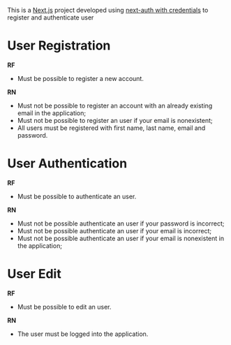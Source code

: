 This is a [Next.js](https://nextjs.org/) project developed using [next-auth with credentials](https://next-auth.js.org/providers/credentials) to register and authenticate user

# User Registration

**RF**

- Must be possible to register a new account.

**RN**

- Must not be possible to register an account with an already existing email in the application;
- Must not be possible to register an user if your email is nonexistent;
- All users must be registered with first name, last name, email and password.

# User Authentication

**RF**

- Must be possible to authenticate an user.

**RN**

- Must not be possible authenticate an user if your password is incorrect;
- Must not be possible authenticate an user if your email is incorrect;
- Must not be possible authenticate an user if your email is nonexistent in the application;

# User Edit

**RF**

- Must be possible to edit an user.

**RN**

- The user must be logged into the application.
